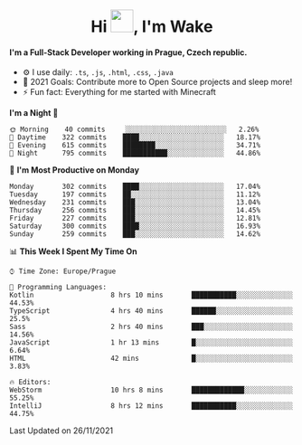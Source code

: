 <h1 align="center">Hi <img src="https://raw.githubusercontent.com/MrWakeCZ/MrWakeCZ/master/Hi.gif" width="40px" />, I'm Wake</h1>

#### I'm a Full-Stack Developer working in Prague, Czech republic.
- ⚙️ I use daily: `.ts`, `.js`, `.html`, `.css`, `.java`
- 🥅 2021 Goals: Contribute more to Open Source projects and sleep more!
- ⚡ Fun fact: Everything for me started with Minecraft

<!--START_SECTION:waka-->
**I'm a Night 🦉** 

```text
🌞 Morning    40 commits     ░░░░░░░░░░░░░░░░░░░░░░░░░   2.26% 
🌆 Daytime    322 commits    ████░░░░░░░░░░░░░░░░░░░░░   18.17% 
🌃 Evening    615 commits    ████████░░░░░░░░░░░░░░░░░   34.71% 
🌙 Night      795 commits    ███████████░░░░░░░░░░░░░░   44.86%

```
📅 **I'm Most Productive on Monday** 

```text
Monday       302 commits    ████░░░░░░░░░░░░░░░░░░░░░   17.04% 
Tuesday      197 commits    ██░░░░░░░░░░░░░░░░░░░░░░░   11.12% 
Wednesday    231 commits    ███░░░░░░░░░░░░░░░░░░░░░░   13.04% 
Thursday     256 commits    ███░░░░░░░░░░░░░░░░░░░░░░   14.45% 
Friday       227 commits    ███░░░░░░░░░░░░░░░░░░░░░░   12.81% 
Saturday     300 commits    ████░░░░░░░░░░░░░░░░░░░░░   16.93% 
Sunday       259 commits    ███░░░░░░░░░░░░░░░░░░░░░░   14.62%

```


📊 **This Week I Spent My Time On** 

```text
⌚︎ Time Zone: Europe/Prague

💬 Programming Languages: 
Kotlin                   8 hrs 10 mins       ███████████░░░░░░░░░░░░░░   44.53% 
TypeScript               4 hrs 40 mins       ██████░░░░░░░░░░░░░░░░░░░   25.5% 
Sass                     2 hrs 40 mins       ███░░░░░░░░░░░░░░░░░░░░░░   14.56% 
JavaScript               1 hr 13 mins        █░░░░░░░░░░░░░░░░░░░░░░░░   6.64% 
HTML                     42 mins             █░░░░░░░░░░░░░░░░░░░░░░░░   3.83%

🔥 Editors: 
WebStorm                 10 hrs 8 mins       █████████████░░░░░░░░░░░░   55.25% 
IntelliJ                 8 hrs 12 mins       ███████████░░░░░░░░░░░░░░   44.75%

```


 Last Updated on 26/11/2021
<!--END_SECTION:waka-->
